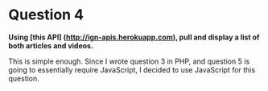 Question 4
==========

**Using [this API] (http://ign-apis.herokuapp.com), pull and display a list of both articles and videos.**

This is simple enough. Since I wrote question 3 in PHP, and question 5 is going to essentially require JavaScript, I decided to use JavaScript for this question.